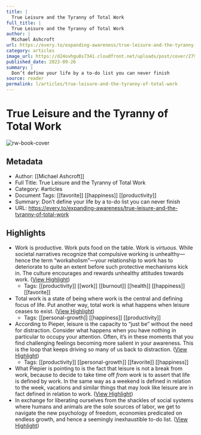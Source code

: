 ```yaml
---
title: |
  True Leisure and the Tyranny of Total Work
full_title: |
  True Leisure and the Tyranny of Total Work
author: |
  Michael Ashcroft
url: https://every.to/expanding-awareness/true-leisure-and-the-tyranny-of-total-work
category: articles
image_url: https://d24ovhgu8s7341.cloudfront.net/uploads/post/cover/2799/0W634_Cy2WdQk9wpMz-1dis7AS2er3bDtbaILFAR2FnWDZ5cxegydYWC7ILnU1K1H6vWCT0rMDMuSFpV3iti0Gq1nTjREYsQijKA3wPfmjS4EvjiBTI6MNVQqUSn.png
published_date: 2023-09-26
summary: |
  Don’t define your life by a to-do list you can never finish
source: reader
permalink: l/articles/true-leisure-and-the-tyranny-of-total-work
---
```

# True Leisure and the Tyranny of Total Work

![rw-book-cover](https://d24ovhgu8s7341.cloudfront.net/uploads/post/cover/2799/0W634_Cy2WdQk9wpMz-1dis7AS2er3bDtbaILFAR2FnWDZ5cxegydYWC7ILnU1K1H6vWCT0rMDMuSFpV3iti0Gq1nTjREYsQijKA3wPfmjS4EvjiBTI6MNVQqUSn.png)

## Metadata
- Author: [[Michael Ashcroft]]
- Full Title: True Leisure and the Tyranny of Total Work
- Category: #articles
- Document Tags: [[favorite]] [[happiness]] [[productivity]] 
- Summary: Don’t define your life by a to-do list you can never finish
- URL: https://every.to/expanding-awareness/true-leisure-and-the-tyranny-of-total-work

## Highlights
- Work is productive. Work puts food on the table. Work is *virtuous.* While societal narratives recognize that compulsive working is unhealthy—hence the term “workaholism”—your relationship to work has to deteriorate to quite an extent before such protective mechanisms kick in. The culture encourages and rewards unhealthy attitudes towards work. ([View Highlight](https://read.readwise.io/read/01hj8hjd0ryxgpeyb28k5xsp21))
    - Tags: [[productivity]] [[work]] [[burnout]] [[health]] [[happiness]] [[favorite]] 
- Total work is a state of being where work is the central and defining focus of life. Put another way, total work is what happens when leisure ceases to exist. ([View Highlight](https://read.readwise.io/read/01hj8hk74e0jxqevgj8s70p89n))
    - Tags: [[personal-growth]] [[happiness]] [[productivity]] 
- According to Pieper, leisure is the capacity to “just be” without the need for distraction. Consider what happens when you have nothing in particular to occupy your attention. Often, it’s in these moments that you find challenging feelings becoming more salient in your awareness. This is the loop that keeps driving so many of us back to distraction. ([View Highlight](https://read.readwise.io/read/01hj8hkkj1es54axx7nby3v1f1))
    - Tags: [[productivity]] [[personal-growth]] [[favorite]] [[happiness]] 
- What Piepier is pointing to is the fact that leisure is not a break from work, because to decide to take time off *from work* is to assert that life is defined by work. In the same way as a weekend is defined in relation to the week, vacations and similar things that may look like leisure are in fact defined in relation to work. ([View Highlight](https://read.readwise.io/read/01hj8hq04pajnbmgnreqpbrf9g))
- In exchange for liberating ourselves from the shackles of social systems where humans and animals are the sole sources of labor, we get to navigate the new psychology of freedom, economies predicated on endless growth, and hence a seemingly inexhaustible to-do list. ([View Highlight](https://read.readwise.io/read/01hj8hwgbkh4ptj7k96na2z589))



